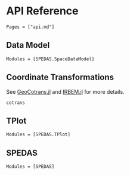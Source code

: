 # API Reference

```@index
Pages = ["api.md"]
```

## Data Model

```@autodocs
Modules = [SPEDAS.SpaceDataModel]
```

## Coordinate Transformations

See [GeoCotrans.jl](https://juliaspacephysics.github.io/GeoCotrans.jl) and [IRBEM.jl](https://juliaspacephysics.github.io/IRBEM.jl) for more details.

```@docs
cotrans
```

## TPlot

```@autodocs
Modules = [SPEDAS.TPlot]
```

## SPEDAS

```@autodocs
Modules = [SPEDAS]
```